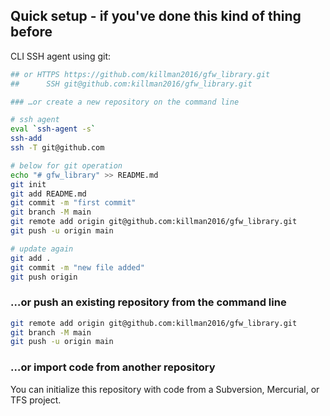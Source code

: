 ## Quick setup - if you've done this kind of thing before

CLI SSH agent using git:

```bash
## or HTTPS https://github.com/killman2016/gfw_library.git
##      SSH git@github.com:killman2016/gfw_library.git

### …or create a new repository on the command line

# ssh agent
eval `ssh-agent -s`
ssh-add
ssh -T git@github.com

# below for git operation
echo "# gfw_library" >> README.md
git init
git add README.md
git commit -m "first commit"
git branch -M main
git remote add origin git@github.com:killman2016/gfw_library.git
git push -u origin main

# update again
git add .
git commit -m "new file added"
git push origin
```

### …or push an existing repository from the command line

```bash
git remote add origin git@github.com:killman2016/gfw_library.git
git branch -M main
git push -u origin main
```
### …or import code from another repository

You can initialize this repository with code from a Subversion, Mercurial, or TFS project.

